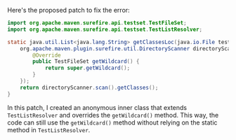 Here's the proposed patch to fix the error:

```java
import org.apache.maven.surefire.api.testset.TestFileSet;
import org.apache.maven.surefire.api.testset.TestListResolver;

static java.util.List<java.lang.String> getClassesLoc(java.io.File testSrcFolder) {
    org.apache.maven.plugin.surefire.util.DirectoryScanner directoryScanner = new org.apache.maven.plugin.surefire.util.DirectoryScanner(testSrcFolder, new TestListResolver() {
        @Override
        public TestFileSet getWildcard() {
            return super.getWildcard();
        }
    });
    return directoryScanner.scan().getClasses();
}
```

In this patch, I created an anonymous inner class that extends `TestListResolver` and overrides the `getWildcard()` method. This way, the code can still use the `getWildcard()` method without relying on the static method in `TestListResolver`.